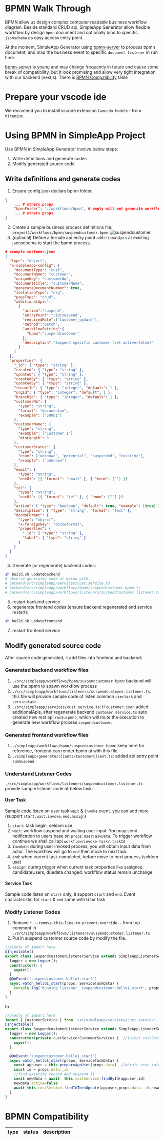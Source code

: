 # BPMN Walk Through
BPMN allow us design complex computer readable business workflow diagram. Beside standard CRUD api, SimpleApp Generator allow flexible workflow by design `bpmn` document and optionally bind to specific `jsonschema` as easy access entry point.

At the moment, SimpleApp Generator using [bpmn-server](https://github.com/bpmnServer/bpmn-server) to process bpmn document, and map the business event to specific `document listener` in run time.

[bpmn-server](https://github.com/bpmnServer/bpmn-server) is young and may change frequently in future and cause some break of compatibility, but it look promising and allow very tight integration with our backend (nestjs). There is [BPMN Compatibility](#bpmn-compatibility) table


# Prepare your vscode ide
We recomend you to install vscode extension `Camunda Modeler` from `Miranium`.

# Using BPMN in SimpleApp Project
Use BPMN in SimpleApp Generator involve below steps:
1. Write definitions and generate codes
2. Modify generated source code


## Write definitions and generate codes
1. Ensure config.json declare bpmn folder,
```json
{ 
    ... # others props
    "bpmnFolder": "./workflows/bpmn", # empty will not generate workflow codes
    ... # others props
}

```
2. Create a sample business process definitions file: `project1/workflows/bpmn/suspendcustomer.bpmn`
![suspendcustomer](./images/samplebpmn.jpg)
3. (optional) Define alternate api entry point `additionalApis` at existing jsonschema to start the bpmn process. 
```json
# example customer.json
{
  "type": "object",
  "x-simpleapp-config": {
    "documentType": "cust",
    "documentName": "customer",
    "uniqueKey": "customerNo",
    "documentTitle": "customerName",
    "generateDocumentNumber": true,
    "isolationType": "org",
    "pageType": "crud",
    "additionalApis":[
      {
        "action":"suspend",
        "entryPoint":":id/suspend",
        "requiredRole":["Customer_update"],
        "method":"patch",
        "workflowSetting":{
          "bpmn":"suspendcustomer"
        },
        "description":"Suspend specific customer (set active=false)"
      }
    ]
  },
  "properties": {
    "_id": { "type": "string" },
    "created": { "type": "string" },
    "updated": { "type": "string" },
    "createdBy": { "type": "string" },
    "updatedBy": { "type": "string" },
    "tenantId": { "type": "integer", "default": 1 },
    "orgId": { "type": "integer", "default": 1 },
    "branchId": { "type": "integer", "default": 1 },
    "customerNo": {
      "type": "string",
      "format": "documentno",
      "example": ["S0001"]
    },
    "customerName": {
      "type": "string",
      "example": ["Customer 1"],
      "minLength": 3
    },
    "customerStatus": {
      "type": "string",
      "enum": ["unknown", "potential", "suspended", "existing"],
      "example": ["unknown"]
    },
    "email": {
      "type": "string",
      "oneOf": [{ "format": "email" }, { "enum": [""] }]
    },
    "tel": {
      "type": "string",
      "oneOf": [{ "format": "tel" }, { "enum": [""] }]
    },
    "active": { "type": "boolean", "default": true, "example": [true] },
    "description": { "type": "string", "format": "text" },
    "docNoFormat": {
      "type": "object",
      "x-foreignkey": "docnoformat",
      "properties": {
        "_id": { "type": "string" },
        "label": { "type": "string" }
      }
    }
  }
}

```
4. Generate (or regenerate) backend codes:
```bash
sh build.sh updatebackend
# observe generated code at below path:
# backend/src/simpleapp/services/cust.service.ts
# backend/src/simpleapp/workflows/bpmn/suspendcustomer.bpmn.ts
# backend/src/simpleapp/workflows/listeners/suspendcustomer.listener.ts
```
5. restart backend service
6. regenerate frontend codes (ensure backend regenerated and service restart):
```sh
sh build.sh updatefrontend
```
7. restart frontend service



## Modify generated source code
After source code generated, it add files into frontend and backend:
### Generated backend workflow files
1. `./src/simpleapp/workflows/bpmn/suspendcustomer.bpmn`: backend will use the bpmn to spawn workflow process
2. `./src/simpleapp/workflows/listeners/suspendcustomer.listener.ts`: this file will provide sample code of listen common `usertask` and `servicetask`. 
3. `./src/simpleapp/services/cust.service.ts`: If `customer.json` added additionalApis, after regenerate backend `customer.service.ts` auto created new rest api `runSuspend`, which will route the execution to generate new workflow process `suspendcustomer`.

### Generated frontend workflow files
1. `./simpleapp/workflows/bpmn/suspendcustomer.bpmn`: keep here for reference, frontend can render bpmn ui with this file
2. `./simpleapp/generate/clients/CustomerClient.ts`: added api entry point `runSuspend`.


### Understand Listener Codes
`./src/simpleapp/workflows/listeners/suspendcustomer.listener.ts` provide sample listener code of below task:

#### User Task
Sample code listen on user task `wait` & `invoke` event. you can add more (support `start,wait,invoke,end,assign`)    
1. `start`: task begin, seldom use
2. `wait`:  workflow suspend and waiting user input. You may send notification to users base on `props:UserTaskData`. To trigger workflow continue we shall call api `workflow/invoke-task/:taskId`
3. `invoked`: during user invoked process, you will obtain input data from actor. The workflow will go to `end` then move to next task
4. `end`: when current task completed, before move to next process (seldom use)
5. `assign`: during trigger when current task properties like assignee, candidateUsers, duedata changed. workflow status remain unchange.
#### Service Task
Sample code listen on `start` only, it support `start` and `end`. Event characteristic for `start` & `end` same with User task

### Modify Listener Codes

1. Remove `* --remove-this-line-to-prevent-override--` from top comment in `./src/simpleapp/workflows/listeners/suspendcustomer.listener.ts`
2. Put in suspend customer source code by modify the file.
```ts
//plenty of import here
@Injectable()
export class SuspendcustomerListenerService extends SimpleAppListenerService {
  logger = new Logger();
  constructor() {
    super();
  }
  @OnEvent('suspendcustomer.hello1.start')
  async watch_hello1_start(props: ServiceTaskData) {
    console.log('Running listener  suspendcustomer.hello1.start', props);
  }
}
```
to
```ts
//plenty of import here
import { CustomerService } from 'src/simpleapp/services/cust.service'; //import customer service class
@Injectable()
export class SuspendcustomerListenerService extends SimpleAppListenerService {
  logger = new Logger();
  constructor(private custService:CustomerService) {  //inject custService object
    super();
  }

  @OnEvent('suspendcustomer.hello1.start')
  async watch_hello1_start(props: ServiceTaskData) {
    const appuser = this.prepareAppUser(props.data)  //obtain user info, and perform data isolation
    const id = props.data._id
    //find existing record and suspend it
    const newdata = await  this.custService.findById(appuser,id) 
    newdata.active=false
    await this.custService.findIdThenUpdate(appuser,props.data._id,newdata)  //save into database
  }
}
```

# BPMN Compatibility
| type |status|description|
|------|------|-----------|
